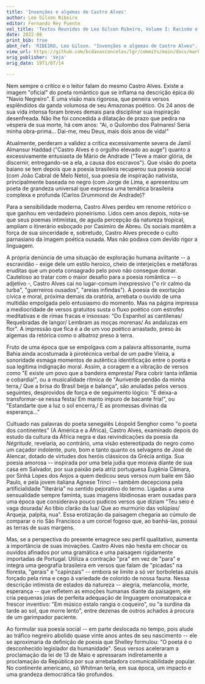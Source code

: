 ```yaml
---
title: 'Invenções e algemas de Castro Alves'
author: Leo Gilson Ribeiro
editor: Fernando Rey Puente
vol_title: 'Textos Reunidos de Leo Gilson Ribeiro, Volume I: Racismo e literatura negra'
date: 2022-08
print_bib: true
abnt_ref: 'RIBEIRO, Leo Gilson. "Invenções e algemas de Castro Alves". In PUENTE, Fernando Rey (org.) <em>Textos Reunidos de Leo Gilson Ribeiro, Volume 1: Racismo e literatura negra</em>, 2022. Publicação original: Veja, 1971/07/14. URL: <a href="yml_view_url">https://github.com/bcdavasconcelos/lgr/commits/main/docs/markdown/volume-1/01-literatura-brasileira/02-invencoes-e-algemas-de-castro-alves</a>'
view_url: https://github.com/bcdavasconcelos/lgr/commits/main/docs/markdown/volume-1/01-literatura-brasileira/02-invencoes-e-algemas-de-castro-alves
orig_publisher: 'Veja'
orig_date: 1971/07/14

---
```


Nem sempre o crítico e o leitor falam do mesmo Castro Alves. Existe a imagem "oficial" do poeta romântico que se inflama na descrição épica do "Navio Negreiro". E uma visão mais rigorosa, que peneira versos esplêndidos da ganda volumosa de seu Amazonas poético. Os 24 anos de sua vida intensa foram breves demais para disciplinar sua inspiração desenfreada. Não lhe foi concedida a dilatação de prazo que pedira na véspera de sua morte, há cem anos: "Ai, o Quilombo dos Palmares! Seria minha obra-prima\... Dai-me, meu Deus, mais dois anos de vida!"

Atualmente, perderam a validez a crítica excessivamente severa de Jamil Almansur Haddad ("Castro Alves é o orgulho elevado ao auge") quanto a excessivamente entusiasta de Mário de Andrade ("Teve a maior glória, de discernir, entregando-se a ela, a causa dos escravos"). Que visão do poeta baiano se tem depois que a poesia brasileira recuperou sua poesia social (com João Cabral de Melo Neto), sua poesia de inspiração nativista, principalmente baseada no negro (com Jorge de Lima, e apresentou um poeta de grandeza universal que expressa uma temática brasileira complexa e profunda (Carlos Drummond de Andrade)?

Para a sensibilidade moderna, Castro Alves perdeu em renome retórico o que ganhou em verdadeiro pioneirismo. Lidos cem anos depois, nota-se que seus poemas intimistas, de aguda percepção da natureza tropical, ampliam o itinerário esboçado por Casimiro de Abreu. Os sociais mantêm a força de sua sinceridade e, sobretudo, Castro Alves precede o culto parnasiano da imagem poética ousada. Mas não podava com devido rigor a linguagem.

A própria denúncia de uma situação de exploração humana aviltante -- a escravidão - exige dele um estilo heroico, cheio de interjeições e metáforas eruditas que um poeta consagrado pelo povo não consegue domar. Cauteloso ao tratar com o maior desafio para a poesia romântica -- o adjetivo -, Castro Alves cai no lugar-comum inexpressivo ("o rir calmo da turba", "guerreiros ousados", "areias infindas"). A poesia de exortação cívica e moral, próxima demais da oratória, arrebata o ouvido de uma multidão empolgada pelo entusiasmo do momento. Mas na página impressa a mediocridade de versos gratuitos susta o fluxo poético com estrofes meditativas e de rimas fracas e insossas: "Do Espanhol as cantilenas/ Requebradas de langor/ Lembram as moças morenas/ As andaluzas em flor". A impressão que fica é a de um voo poético arrastado, preso às algemas da retórica como o albatroz preso à terra.

Fruto de uma época que se empolgava com a palavra altissonante, numa Bahia ainda acostumada à pirotécnica verbal de um padre Vieira, a sonoridade esmaga momentos de autêntica identificação entre o poeta e sua legítima indignação moral. Assim, a coragem e a vibração de versos como "E existe um povo que a bandeira empresta/ Para cobrir tanta infâmia e cobardia!", ou a musicalidade rítmica de "Auriverde pendão da minha terra,/ Que a brisa do Brasil beija e balança", são anuladas pelos versos seguintes, desprovidos de força e de seguimento lógico: "E deixa-a transformar-se nessa festa/ Em manto impuro de bacante fria!", ou "Estandarte que a luz o sol encerra,/ E as promessas divinas da esperança\..."

Cultuado nas palavras do poeta senegalês Léopold Senghor como "o poeta dos continentes" (A América e a África), Castro Alves, examinado depois do estudo da cultura da África negra e das reivindicações da poesia da *Négritude*, revelaria, ao contrário, uma visão estereotipada do negro como um caçador indolente, puro, bom e tanto quanto os selvagens de José de Alencar, dotado de virtudes dos heróis clássicos da Grécia antiga. Sua poesia amorosa -- inspirada por uma bela judia que morava diante de sua casa em Salvador, por sua paixão pela atriz portuguesa Eugênia Câmara, por Sinhá Lopes dos Anjos a quem dedicou seus versos num baile em São Paulo, e pela jovem italiana Agnese Trinci -- também decepciona pela artificialidade "literária" no sentido pejorativo do termo. Ligadas a uma sensualidade sempre faminta, suas imagens libidinosas eram ousadas para uma época que considerava pouco pudicos versos que diziam "Teu seio é vaga dourada/ Ao tíbio clarão da lua/ Que ao murmúrio das volúpias/ Arqueja, palpita, nua". Essa erotização da paisagem chegaria ao cúmulo de comparar o rio São Francisco a um corcel fogoso que, ao banhá-las, possui as terras de suas margens.

Mas, se a perspectiva do presente emagrece seu perfil qualitativo, aumenta a importância de suas inovações. Castro Alves não hesita em chocar os ouvidos afinados por uma gramática e uma paisagem rigidamente importadas de Portugal. Utiliza a contração "pra" em vez de "para" e integra uma geografia brasileira em versos que falam de "picadas" na floresta, "gerais" e "capinzais" -- embora se limite a só ver borboletas azuis forçado pela rima e cego à variedade de colorido de nossa fauna. Nessa descrição intimista de estados da natureza -- alegria, melancolia, morte, esperança -- que refletem as emoções humanas diante da paisagem, ele cria pequenas joias de perfeita adequação de linguagem onomatopaica e frescor inventivo: "Em músico estalo rangia o coqueiro", ou "a surdina da tarde ao sol, que morre lento", entre dezenas de outros achados à procura de um garimpador paciente.

Ao formular sua poesia social -- em parte deslocada no tempo, pois alude ao tráfico negreiro abolido quase vinte anos antes de seu nascimento -- ele se aproximaria da definição de poesia que Shelley formulou: "O poeta é o desconhecido legislador da humanidade". Seus versos aceleraram a proclamação da lei de 13 de Maio e apressaram indiretamente a proclamação da República por sua arrebatadora comunicabilidade popular. No continente americano, só Whitman teria, em sua época, um impacto e uma grandeza democrática tão profundos.